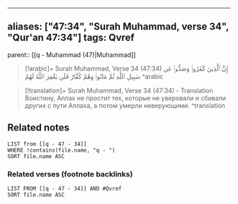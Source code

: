 
---
aliases: ["47:34", "Surah Muhammad, verse 34", "Qur'an 47:34"]
tags: Qvref
---

parent:: [[q - Muhammad (47)|Muhammad]]

> [!arabic]+ Surah Muhammad, Verse 34 (47:34)
> <span class="quran-arabic">إِنَّ ٱلَّذِينَ كَفَرُوا۟ وَصَدُّوا۟ عَن سَبِيلِ ٱللَّهِ ثُمَّ مَاتُوا۟ وَهُمْ كُفَّارٌ فَلَن يَغْفِرَ ٱللَّهُ لَهُمْ</span>
^arabic

> [!translation]+ Surah Muhammad, Verse 34 (47:34) - Translation
> Воистину, Аллах не простит тех, которые не уверовали и сбивали других с пути Аллаха, а потом умерли неверующими.
^translation



## Related notes
```dataview
LIST from [[q - 47 - 34]]
WHERE !contains(file.name, "q - ")
SORT file.name ASC
```

### Related verses (footnote backlinks)
```dataview
LIST FROM [[q - 47 - 34]] AND #Qvref
SORT file.name ASC
```

